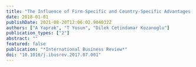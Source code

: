```yaml
---
title: "The Influence of Firm-Specific and Country-Specific Advantages in the Internationalization of Emerging Market Firms: Evidence from Turkey"
date: 2018-01-01
publishDate: 2021-08-20T12:06:02.904032Z
authors: ["A Yaprak", "T Yosun", "Dilek Cetindamar Kozanoglu"]
publication_types: ["2"]
abstract: ""
featured: false
publication: "*International Business Review*"
doi: "10.1016/j.ibusrev.2017.07.001"
---
```


